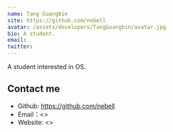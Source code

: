 ```yaml
---
name: Tang Guangbin
site: https://github.com/nebell
avatar: /assets/developers/TangGuangbin/avatar.jpg
bio: A student.
email: 
twitter: 
---
```


A student interested in OS.

## Contact me

- Github: <https://github.com/nebell>
- Email：<>
- Website: <>
  